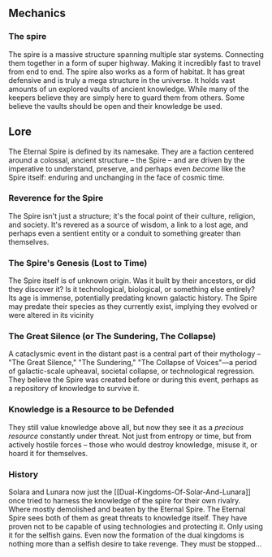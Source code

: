 ## Mechanics

### The spire

The spire is a massive structure spanning multiple star systems. Connecting them together in a form of super highway. Making it incredibly fast to travel from end to end. The spire also works as a form of habitat. It has great defensive and is truly a mega structure in the universe. It holds vast amounts of un explored vaults of ancient knowledge. While many of the keepers believe they are simply here to guard them from others. Some believe the vaults should be open and their knowledge be used.
## Lore

The Eternal Spire is defined by its namesake. They are a faction centered around a colossal, ancient structure – the Spire – and are driven by the imperative to understand, preserve, and perhaps even _become_ like the Spire itself: enduring and unchanging in the face of cosmic time.

### Reverence for the Spire

The Spire isn't just a structure; it's the focal point of their culture, religion, and society. It's revered as a source of wisdom, a link to a lost age, and perhaps even a sentient entity or a conduit to something greater than themselves.

### The Spire's Genesis (Lost to Time) 

The Spire itself is of unknown origin. Was it built by their ancestors, or did they discover it? Is it technological, biological, or something else entirely? Its age is immense, potentially predating known galactic history. The Spire may predate their species as they currently exist, implying they evolved or were altered in its vicinity

### The Great Silence (or The Sundering, The Collapse)

A cataclysmic event in the distant past is a central part of their mythology – "The Great Silence," "The Sundering," "The Collapse of Voices"—a period of galactic-scale upheaval, societal collapse, or technological regression. They believe the Spire was created before or during this event, perhaps as a repository of knowledge to survive it.

### Knowledge is a Resource to be Defended

They still value knowledge above all, but now they see it as a _precious resource_ constantly under threat. Not just from entropy or time, but from actively hostile forces – those who would destroy knowledge, misuse it, or hoard it for themselves.

### History 

Solara and Lunara now just the [[Dual-Kingdoms-Of-Solar-And-Lunara]] once tried to harness the knowledge of the spire for their own rivalry. Where mostly demolished and beaten by the Eternal Spire. The Eternal Spire sees both of them as great threats to knowledge itself. They have proven not to be capable of using technologies and protecting it. Only using it for the selfish gains. Even now the formation of the dual kingdoms is nothing more than a selfish desire to take revenge. They must be stopped...